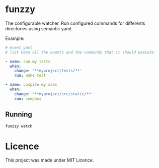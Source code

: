 # funzzy
The configurable watcher.
Run configured commands for differents directories using semantic yaml.

Example:
```yaml
# event.yaml
# list here all the events and the commands that it should execute

- name: run my tests
  when:
    change: '**myproject/tests/**'
    run: make test

- name: compile my sass
  when:
    change: '**myproject/src/static/**'
    run: compass

```

## Running
```bash
funzzy watch
```

# Licence
This project was made under MIT Licence.
